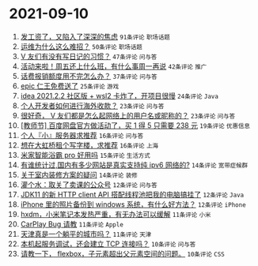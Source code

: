 # 2021-09-10

1. [发工资了，又陷入了深深的焦虑](https://www.v2ex.com/t/800996) `91条评论` `职场话题`
1. [运维为什么这么难招？](https://www.v2ex.com/t/800995) `50条评论` `职场话题`
1. [V 友们有没有写日记的习惯？](https://www.v2ex.com/t/800970) `47条评论` `问与答`
1. [活动来啦！周五还上什么班，有什么事周一再说](https://www.v2ex.com/t/800981) `42条评论` `推广`
1. [话费报销额度用不完怎么办？](https://www.v2ex.com/t/800968) `37条评论` `问与答`
1. [epic 仁王免费送了](https://www.v2ex.com/t/800964) `25条评论` `游戏`
1. [idea 2021.2.2 社区版 + wsl2 卡炸了，开项目很慢](https://www.v2ex.com/t/800977) `24条评论` `Java`
1. [个人开发者如何进行海外收款？](https://www.v2ex.com/t/801035) `23条评论` `问与答`
1. [很好奇， V 友们都是怎么起网络上的用户名或昵称的？](https://www.v2ex.com/t/800979) `23条评论` `问与答`
1. [[教师节] 百度网盘官方做活动了，买 1 得 5 只需要 238 元](https://www.v2ex.com/t/800994) `19条评论` `优惠信息`
1. [个人『小』服务器求推荐](https://www.v2ex.com/t/801036) `16条评论` `问与答`
1. [想在大虹桥租个写字楼，求推荐](https://www.v2ex.com/t/800966) `16条评论` `上海`
1. [米家智能浴霸 pro 好用吗](https://www.v2ex.com/t/800969) `15条评论` `生活方式`
1. [有谁统计过,国内有多少网站是真实支持纯 ipv6 网络的?](https://www.v2ex.com/t/800980) `14条评论` `宽带症候群`
1. [关于室内装修方案的疑问](https://www.v2ex.com/t/800971) `14条评论` `装修`
1. [灌个水：取关了卖课的公众号](https://www.v2ex.com/t/801023) `12条评论` `问与答`
1. [JDK11 的新 HTTP client API 搭配线程池把我的电脑搞挂了](https://www.v2ex.com/t/801001) `12条评论` `Java`
1. [iPhone 里的照片备份到 windows 系统，有什么好方法？](https://www.v2ex.com/t/800965) `12条评论` `iPhone`
1. [hxdm，小米笔记本发热严重，有无办法可以缓解](https://www.v2ex.com/t/801039) `11条评论` `小米`
1. [CarPlay Bug 请教](https://www.v2ex.com/t/801007) `11条评论` `Apple`
1. [天津真是一个躺平的城市吗？](https://www.v2ex.com/t/800973) `11条评论` `天津`
1. [本机起服务调试，还会建立 TCP 连接吗？](https://www.v2ex.com/t/800999) `10条评论` `问与答`
1. [请教一下， flexbox，子元素超出父元素空间的问题。](https://www.v2ex.com/t/800982) `10条评论` `CSS`
